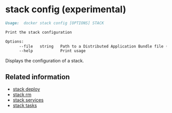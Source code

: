 <!--[metadata]>
+++
title = "stack config"
description = "The stack config command description and usage"
keywords = ["stack, config"]
advisory = "experimental"
[menu.main]
parent = "smn_cli"
+++
<![end-metadata]-->

# stack config (experimental)

```markdown
Usage:  docker stack config [OPTIONS] STACK

Print the stack configuration

Options:
      --file   string   Path to a Distributed Application Bundle file (Default: STACK.dab)
      --help            Print usage
```

Displays the configuration of a stack.

## Related information

* [stack deploy](stack_deploy.md)
* [stack rm](stack_rm.md)
* [stack services](stack_services.md)
* [stack tasks](stack_tasks.md)
